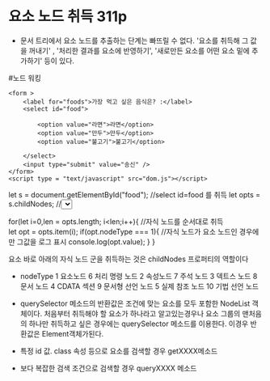 # 요소 노드 취득 311p
+ 문서 트리에서 요소 노드를 추출하는 단계는 빠뜨릴 수 없다. '요소를 취득해 그 값을 꺼내기' , '처리한 결과를 요소에 반영하기',
'새로만든 요소를 어떤 요소 밑에 추가하기' 등이 있다. 

#노드 워킹

<!DOCTYPE html>
<html lang="ko">
<head>
    <meta charset="UTF-8">
    <meta name="viewport" content="width=device-width, initial-scale=1.0">
    <meta http-equiv="X-UA-Compatible" content="ie=edge">
    <title>문서객체 모델</title>
</head>
<body>

 
    <form >
        <label for="foods">가장 먹고 싶은 음식은? :</label>
        <select id="food">
        
            <option value="라면">라면</option>
            <option value="만두">만두</option>
            <option value="불고기">불고기</option>
        
        </select>
        <input type="submit" value="송신" />
    </form>
    <script type = "text/javascript" src="dom.js"></script>   
</body>
</html>





let s = document.getElementById("food");    //select id=food 를 취득
let opts = s.childNodes;                    //<select> 요소 아래의 자식노드를 취득

for(let i=0,len = opts.length; i<len;i++){  //자식 노드를 순서대로 취득  
    let opt = opts.item(i);
    if(opt.nodeType === 1){                 //자식 노드가 요소 노드인 경우에만 그값을 로그 표시
        console.log(opt.value);
    }
}



요소 바로 아래의 자식 노드 군을 취득하는 것은 childNodes 프로퍼티의 역할이다

+ nodeType
1 요소노드               6 처리 명령 노드
2 속성노드               7 주석 노드
3 덱트스 노드            8 문서 노드 
4 CDATA 섹션             9 문서형 선언 노드
5 실제 참조 노드         10 기법 선언 노드


+ querySelector 메소드의 반환값은 조건에 맞는 요소를 모두 포함한 NodeList 객체이다. 처음부터 취득해야 할 요소가 하나라고 
알고있는경우나 요소 그룹의 맨처음의 하나만 취득하고 싶은 경우에는 querySelector 메소드를 이용한다. 이경우 반환값은 Element객체가된다.

+  특정 id 값. class 속성 등으로 요소를 검색할 경우 getXXXX메소드
+ 보다 복잡한 검색 조건으로 검색할 경우 queryXXXX 메소드 



